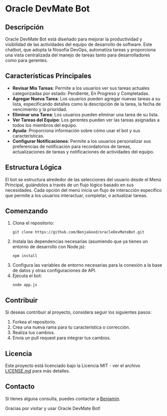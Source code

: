 
# Oracle DevMate Bot

## Descripción

Oracle DevMate Bot está diseñado para mejorar la productividad y visibilidad de las actividades del equipo de desarrollo de software. Este chatbot, que adopta la filosofía DevOps, automatiza tareas y proporciona una vista centralizada del manejo de tareas tanto para desarrolladores como para gerentes.

## Características Principales

- **Revisar Mis Tareas**: Permite a los usuarios ver sus tareas actuales categorizadas por estado: Pendiente, En Progreso y Completadas.
- **Agregar Nueva Tarea**: Los usuarios pueden agregar nuevas tareas a su lista, especificando detalles como la descripción de la tarea, la fecha de vencimiento y la prioridad.
- **Eliminar una Tarea**: Los usuarios pueden eliminar una tarea de su lista.
- **Ver Tareas del Equipo**: Los gerentes pueden ver las tareas asignadas a todos los miembros del equipo.
- **Ayuda**: Proporciona información sobre cómo usar el bot y sus características.
- **Configurar Notificaciones**: Permite a los usuarios personalizar sus preferencias de notificación para recordatorios de tareas, actualizaciones de tareas y notificaciones de actividades del equipo.

## Estructura Lógica

El bot se estructura alrededor de las selecciones del usuario desde el Menú Principal, guiándolos a través de un flujo lógico basado en sus necesidades. Cada opción del menú inicia un flujo de interacción específico que permite a los usuarios interactuar, completar, o actualizar tareas.

## Comenzando

1. Clona el repositorio:
   ```
   git clone https://github.com/BenjaGood/oracleDevMateBot.git
   ```
2. Instala las dependencias necesarias (asumiendo que ya tienes un entorno de desarrollo con Node.js):
   ```
   npm install
   ```
3. Configura las variables de entorno necesarias para la conexión a la base de datos y otras configuraciones de API.
4. Ejecuta el bot:
   ```
   node app.js
   ```

## Contribuir

Si deseas contribuir al proyecto, considera seguir los siguientes pasos:

1. Forkea el repositorio.
2. Crea una nueva rama para tu característica o corrección.
3. Realiza tus cambios.
4. Envía un pull request para integrar tus cambios.

## Licencia

Este proyecto está licenciado bajo la Licencia MIT - ver el archivo [LICENSE.md](LICENSE.md) para más detalles.

## Contacto

Si tienes alguna consulta, puedes contactar a [Benjamin](mailto:contact@benjagood.github.com).

Gracias por visitar y usar Oracle DevMate Bot!
